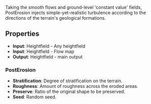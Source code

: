 

Taking the smooth flows and ground-level 'constant value' fields, PostErosion injects simple-yet-realistic turbulence according to the directions of the terrain's geological formations.

## Properties
- **Input**: Heightfield - Any heightfield
- **Input**: Heightfield - Flow map
- **Output**: Heightfield - main output
### PostErosion 
- **Stratification**: Degree of stratification on the terrain.
- **Roughness**: Amount of roughness across the eroded areas.
- **Preserve**: Ratio of the original shape to be preserved.
- **Seed**: Random seed.




